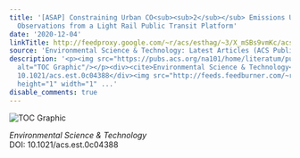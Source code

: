 ```yaml
---
title: '[ASAP] Constraining Urban CO<sub><sub>2</sub></sub> Emissions Using Mobile
  Observations from a Light Rail Public Transit Platform'
date: '2020-12-04'
linkTitle: http://feedproxy.google.com/~r/acs/esthag/~3/X_mSBs9vmKc/acs.est.0c04388
source: 'Environmental Science & Technology: Latest Articles (ACS Publications)'
description: '<p><img src="https://pubs.acs.org/na101/home/literatum/publisher/achs/journals/content/esthag/0/esthag.ahead-of-print/acs.est.0c04388/20201204/images/medium/es0c04388_0007.gif"
  alt="TOC Graphic"/></p><div><cite>Environmental Science & Technology</cite></div><div>DOI:
  10.1021/acs.est.0c04388</div><img src="http://feeds.feedburner.com/~r/acs/esthag/~4/X_mSBs9vmKc"
  height="1" width="1" ...'
disable_comments: true
---
```

<p><img src="https://pubs.acs.org/na101/home/literatum/publisher/achs/journals/content/esthag/0/esthag.ahead-of-print/acs.est.0c04388/20201204/images/medium/es0c04388_0007.gif" alt="TOC Graphic"/></p><div><cite>Environmental Science & Technology</cite></div><div>DOI: 10.1021/acs.est.0c04388</div><img src="http://feeds.feedburner.com/~r/acs/esthag/~4/X_mSBs9vmKc" height="1" width="1" ...
